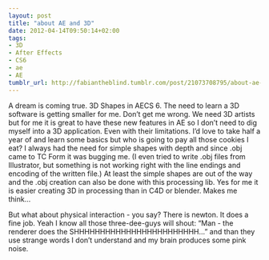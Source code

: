 ```yaml
---
layout: post
title: "about AE and 3D"
date: 2012-04-14T09:50:14+02:00
tags:
- 3D
- After Effects
- CS6
- ae
- AE
tumblr_url: http://fabiantheblind.tumblr.com/post/21073708795/about-ae-and-3d
---
```

A dream is coming true. 3D Shapes in AECS 6. The need to learn a 3D software is getting smaller for me. Don’t get me wrong. We need 3D artists but for me it is great to have these new features in AE so I don’t need to dig myself into a 3D application. Even with their limitations. I’d love to take half a year of and learn some basics but who is going to pay all those cookies I eat?
I always had the need for simple shapes with depth and since .obj came to TC Form it was bugging me. (I even tried to write .obj files from Illustrator, but something is not working right with the line endings and encoding of the written file.) At least the simple shapes are out of the way and the .obj creation can also be done with this processing lib. Yes for me it is easier creating 3D in processing than in C4D or blender. Makes me think…

But what about physical interaction - you say? There is newton. It does a fine job. Yeah I know all those three-dee-guys will shout: “Man - the renderer does the SHHHHHHHHHHHHHHHHHHHHHHHH…” and than they use strange words I don’t understand and my brain produces some pink noise.
